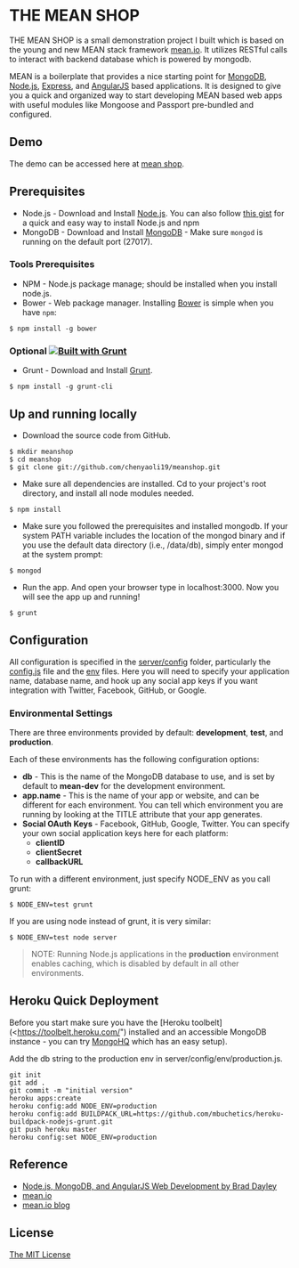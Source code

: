 # THE MEAN SHOP

THE MEAN SHOP is a small demonstration project I built which is based on the young and new MEAN stack framework [mean.io](http://mean.io/#!/). It utilizes RESTful calls to interact with backend database which is powered by mongodb.

MEAN is a boilerplate that provides a nice starting point for [MongoDB](http://www.mongodb.org/), [Node.js](http://www.nodejs.org/), [Express](http://expressjs.com/), and [AngularJS](http://angularjs.org/) based applications. It is designed to give you a quick and organized way to start developing MEAN based web apps with useful modules like Mongoose and Passport pre-bundled and configured. 

## Demo
The demo can be accessed here at [mean shop](http://quiet-taiga-8190.herokuapp.com/).

## Prerequisites
* Node.js - Download and Install [Node.js](http://www.nodejs.org/download/). You can also follow [this gist](https://gist.github.com/isaacs/579814) for a quick and easy way to install Node.js and npm
* MongoDB - Download and Install [MongoDB](http://docs.mongodb.org/manual/installation/) - Make sure `mongod` is running on the default port (27017).

### Tools Prerequisites
* NPM - Node.js package manage; should be installed when you install node.js.
* Bower - Web package manager. Installing [Bower](http://bower.io/) is simple when you have `npm`:

```
$ npm install -g bower
```

### Optional [![Built with Grunt](https://cdn.gruntjs.com/builtwith.png)](http://gruntjs.com/)
* Grunt - Download and Install [Grunt](http://gruntjs.com).
```
$ npm install -g grunt-cli
```

## Up and running locally
* Download the source code from GitHub.
```
$ mkdir meanshop
$ cd meanshop
$ git clone git://github.com/chenyaoli19/meanshop.git
```
* Make sure all dependencies are installed. Cd to your project's root directory, and install all node modules needed.
```
$ npm install
```
* Make sure you followed the prerequisites and installed mongodb. If your system PATH variable includes the location of the mongod binary and if you use the default data directory (i.e., /data/db), simply enter mongod at the system prompt:
```
$ mongod
```
* Run the app. And open your browser type in localhost:3000. Now you will see the app up and running! 
```
$ grunt
```

## Configuration
All configuration is specified in the [server/config](server/config/) folder, particularly the [config.js](server/config/config.js) file and the [env](server/config/env/) files. Here you will need to specify your application name, database name, and hook up any social app keys if you want integration with Twitter, Facebook, GitHub, or Google.

### Environmental Settings

There are three environments provided by default: __development__, __test__, and __production__.

Each of these environments has the following configuration options:

 * __db__ - This is the name of the MongoDB database to use, and is set by default to __mean-dev__ for the development environment.
* __app.name__ - This is the name of your app or website, and can be different for each environment. You can tell which environment you are running by looking at the TITLE attribute that your app generates.
* __Social OAuth Keys__ - Facebook, GitHub, Google, Twitter. You can specify your own social application keys here for each platform:
  * __clientID__
  * __clientSecret__
  * __callbackURL__

To run with a different environment, just specify NODE_ENV as you call grunt:

    $ NODE_ENV=test grunt

If you are using node instead of grunt, it is very similar:

    $ NODE_ENV=test node server

> NOTE: Running Node.js applications in the __production__ environment enables caching, which is disabled by default in all other environments.

## Heroku Quick Deployment
Before you start make sure you have the [Heroku toolbelt](<https://toolbelt.heroku.com/")
installed and an accessible MongoDB instance - you can try [MongoHQ](http://www.mongohq.com/)
which has an easy setup).

Add the db string to the production env in server/config/env/production.js.

```
git init
git add .
git commit -m "initial version"
heroku apps:create
heroku config:add NODE_ENV=production
heroku config:add BUILDPACK_URL=https://github.com/mbuchetics/heroku-buildpack-nodejs-grunt.git
git push heroku master
heroku config:set NODE_ENV=production
```

## Reference
  * [Node.js, MongoDB, and AngularJS Web Development by Brad Dayley](http://www.amazon.com/Node-js-MongoDB-AngularJS-Development-Developers/dp/0321995783/ref=sr_1_1?ie=UTF8&qid=1404013795&sr=8-1&keywords=Brad+Dayley)
  * [mean.io](http://mean.io/#!/docs)
  * [mean.io blog](http://blog.mean.io/)

## License
[The MIT License](http://opensource.org/licenses/MIT)
